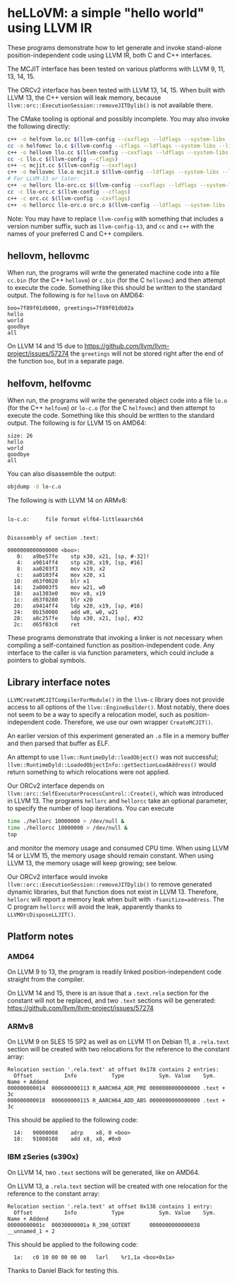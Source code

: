 # heLLoVM: a simple "hello world" using LLVM IR

These programs demonstrate how to let generate and invoke stand-alone
position-independent code using LLVM IR, both C and C++ interfaces.

The MCJIT interface has been tested on various platforms with
LLVM 9, 11, 13, 14, 15.

The ORCv2 interface has been tested with LLVM 13, 14, 15.
When built with LLVM 13, the C++ version will leak memory, because
`llvm::orc::ExecutionSession::removeJITDylib()` is not available there.

The CMake tooling is optional and possibly incomplete.
You may also invoke the following directly:

```sh
c++ -o helfovm lo.cc $(llvm-config --cxxflags --ldflags --system-libs --libs core)
cc -o helfomvc lo.c $(llvm-config --cflags --ldflags --system-libs --libs core)
c++ -o hellovm llo.cc $(llvm-config --cxxflags --ldflags --system-libs --libs core)
cc -c llo.c $(llvm-config --cflags)
c++ -c mcjit.cc $(llvm-config --cxxflags)
c++ -o hellovmc llo.o mcjit.o $(llvm-config --ldflags --system-libs --libs core)
# For LLVM-13 or later:
c++ -o hellorc llo-orc.cc $(llvm-config --cxxflags --ldflags --system-libs --libs core)
cc -c llo-orc.c $(llvm-config --cflags)
c++ -c orc.cc $(llvm-config --cxxflags)
c++ -o hellorcc llo-orc.o orc.o $(llvm-config --ldflags --system-libs --libs core)
```
Note: You may have to replace `llvm-config` with something that
includes a version number suffix, such as `llvm-config-13`,
and `cc` and `c++` with the names of your preferred C and C++ compilers.

## hellovm, hellovmc

When run, the programs will write the generated machine code into a file
`cc.bin` (for the C++ `hellovm`) or `c.bin` (for the C `hellovmc`) and then
attempt to execute the code. Something like this should be written to
the standard output. The following is for `hellovm` on AMD64:
```
boo=7f89f01db000, greetings=7f89f01db02a
hello 
world
goodbye 
all
```
On LLVM 14 and 15 due to
https://github.com/llvm/llvm-project/issues/57274 the `greetings` will
not be stored right after the end of the function `boo`, but in a
separate page.

## helfovm, helfovmc

When run, the programs will write the generated object code into a file
`lo.o` (for the C++ `helfovm`) or `lo-c.o` (for the C `helfovmc`) and then
attempt to execute the code. Something like this should be written to
the standard output. The following is for LLVM 15 on AMD64:
```
size: 26
hello
world
goodbye
all
```
You can also disassemble the output:
```sh
objdump -d lo-c.o
```
The following is with LLVM 14 on ARMv8:
```

lo-c.o:     file format elf64-littleaarch64


Disassembly of section .text:

0000000000000000 <boo>:
   0:	a9be57fe 	stp	x30, x21, [sp, #-32]!
   4:	a9014ff4 	stp	x20, x19, [sp, #16]
   8:	aa0203f3 	mov	x19, x2
   c:	aa0103f4 	mov	x20, x1
  10:	d63f0020 	blr	x1
  14:	2a0003f5 	mov	w21, w0
  18:	aa1303e0 	mov	x0, x19
  1c:	d63f0280 	blr	x20
  20:	a9414ff4 	ldp	x20, x19, [sp, #16]
  24:	0b150000 	add	w0, w0, w21
  28:	a8c257fe 	ldp	x30, x21, [sp], #32
  2c:	d65f03c0 	ret
```
These programs demonstrate that invoking a linker is not necessary when
compiling a self-contained function as position-independent code.
Any interface to the caller is via function parameters, which could
include a pointers to global symbols.

## Library interface notes

`LLVMCreateMCJITCompilerForModule()` in the `llvm-c` library does not
provide access to all options of the `llvm::EngineBuilder()`. Most notably,
there does not seem to be a way to specify a relocation model, such as
position-independent code. Therefore, we use our own wrapper
`CreateMCJIT()`.

An earlier version of this experiment generated an `.o` file in a
memory buffer and then parsed that buffer as ELF.

An attempt to use `llvm::RuntimeDyld::loadObject()` was not successful;
`llvm::RuntimeDyld::LoadedObjectInfo::getSectionLoadAddress()` would
return something to which relocations were not applied.

Our ORCv2 interface depends on
`llvm::orc::SelfExecutorProcessControl::Create()`, which was
introduced in LLVM 13. The programs `hellorc` and `hellorcc` take an
optional parameter, to specify the number of loop iterations. You can
execute
```sh
time ./hellorc 10000000 > /dev/null &
time ./hellorcc 10000000 > /dev/null &
top
```
and monitor the memory usage and consumed CPU time. When using LLVM 14
or LLVM 15, the memory usage should remain constant. When using LLVM 13,
the memory usage will keep growing; see below.

Our ORCv2 interface would invoke
`llvm::orc::ExecutionSession::removeJITDylib()` to remove generated
dynamic libraries, but that function does not exist in LLVM 13.
Therefore, `hellorc` will report a memory leak when built with
`-fsanitize=address`. The C program `hellorcc` will avoid the leak,
apparently thanks to `LLVMOrcDisposeLLJIT()`.

## Platform notes

### AMD64
On LLVM 9 to 13, the program is readily linked position-independent code
straight from the compiler.

On LLVM 14 and 15, there is an issue that a `.text.rela` section for
the constant will not be replaced, and two `.text` sections will be generated:
https://github.com/llvm/llvm-project/issues/57274

### ARMv8
On LLVM 9 on SLES 15 SP2 as well as on LLVM 11 on Debian 11,
a `.rela.text` section will be created with two relocations for the
reference to the constant array:
```
Relocation section '.rela.text' at offset 0x178 contains 2 entries:
  Offset          Info           Type           Sym. Value    Sym. Name + Addend
000000000014  000600000113 R_AARCH64_ADR_PRE 0000000000000000 .text + 3c
000000000018  000600000115 R_AARCH64_ADD_ABS 0000000000000000 .text + 3c
```
This should be applied to the following code:
```
  14:	90000008 	adrp	x8, 0 <boo>
  18:	91000108 	add	x8, x8, #0x0
```

### IBM zSeries (s390x)
On LLVM 14, two `.text` sections will be generated, like on AMD64.

On LLVM 13, a `.rela.text` section will be created with one relocation for the
reference to the constant array:
```
Relocation section '.rela.text' at offset 0x138 contains 1 entry:
  Offset          Info           Type           Sym. Value    Sym. Name + Addend
00000000001c  00030000001a R_390_GOTENT      0000000000000038 __unnamed_1 + 2
```
This should be applied to the following code:
```
  1a:   c0 10 00 00 00 00   larl    %r1,1a <boo+0x1a>
```
Thanks to Daniel Black for testing this.
